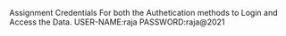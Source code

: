 Assignment
Credentials For both the Authetication  methods to Login and Access the Data.
USER-NAME:raja   PASSWORD:raja@2021
